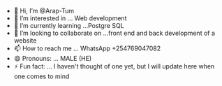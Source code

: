 - 👋 Hi, I’m @Arap-Tum
- 👀 I’m interested in ... Web development
- 🌱 I’m currently learning ...Postgre SQL
- 💞️ I’m looking to collaborate on ...front end and back development of a website
- 📫 How to reach me ... WhatsApp +254769047082
- 😄 Pronouns: ...   MALE (HE)
- ⚡ Fun fact: ... I haven't thought of one yet, but I will update here when one comes to mind

<!---
Arap-Tum/Arap-Tum is a ✨ special ✨ repository because its `README.md` (this file) appears on your GitHub profile.
You can click the Preview link to take a look at your changes.
--->
